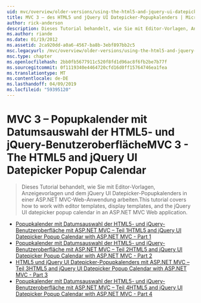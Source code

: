 ```yaml
---
uid: mvc/overview/older-versions/using-the-html5-and-jquery-ui-datepicker-popup-calendar-with-aspnet-mvc/index
title: MVC 3 – des HTML5 und jQuery UI Datepicker-Popupkalenders | Microsoft-Dokumentation
author: rick-anderson
description: Dieses Tutorial behandelt, wie Sie mit Editor-Vorlagen, Anzeigevorlagen und dem jQuery UI Datepicker-Popupkalenders in einer ASP.NET MVC-Web-Anwendung arbeiten.
ms.author: riande
ms.date: 01/19/2012
ms.assetid: 2ca920dd-a0a6-4567-ba8b-3ebf897bb2c5
msc.legacyurl: /mvc/overview/older-versions/using-the-html5-and-jquery-ui-datepicker-popup-calendar-with-aspnet-mvc
msc.type: chapter
ms.openlocfilehash: 2bb0fb5677911c520f8fd1d96ac8f6fb2be7b77f
ms.sourcegitcommit: 0f1119340e4464720cfd16d0ff15764746ea1fea
ms.translationtype: MT
ms.contentlocale: de-DE
ms.lasthandoff: 04/09/2019
ms.locfileid: "59395120"
---
```

# <a name="mvc-3---the-html5-and-jquery-ui-datepicker-popup-calendar"></a><span data-ttu-id="27f2d-103">MVC 3 – Popupkalender mit Datumsauswahl der HTML5- und jQuery-Benutzeroberfläche</span><span class="sxs-lookup"><span data-stu-id="27f2d-103">MVC 3 - The HTML5 and jQuery UI Datepicker Popup Calendar</span></span>

> <span data-ttu-id="27f2d-104">Dieses Tutorial behandelt, wie Sie mit Editor-Vorlagen, Anzeigevorlagen und dem jQuery UI Datepicker-Popupkalenders in einer ASP.NET MVC-Web-Anwendung arbeiten.</span><span class="sxs-lookup"><span data-stu-id="27f2d-104">This tutorial covers how to work with editor templates, display templates, and the jQuery UI datepicker popup calendar in an ASP.NET MVC Web application.</span></span>


- [<span data-ttu-id="27f2d-105">Popupkalender mit Datumsauswahl der HTML5- und jQuery-Benutzeroberfläche mit ASP.NET MVC – Teil 1</span><span class="sxs-lookup"><span data-stu-id="27f2d-105">HTML5 and jQuery UI Datepicker Popup Calendar with ASP.NET MVC - Part 1</span></span>](using-the-html5-and-jquery-ui-datepicker-popup-calendar-with-aspnet-mvc-part-1.md)
- [<span data-ttu-id="27f2d-106">Popupkalender mit Datumsauswahl der HTML5- und jQuery-Benutzeroberfläche mit ASP.NET MVC – Teil 2</span><span class="sxs-lookup"><span data-stu-id="27f2d-106">HTML5 and jQuery UI Datepicker Popup Calendar with ASP.NET MVC - Part 2</span></span>](using-the-html5-and-jquery-ui-datepicker-popup-calendar-with-aspnet-mvc-part-2.md)
- [<span data-ttu-id="27f2d-107">HTML5 und jQuery UI Datepicker-Popupkalenders mit ASP.NET MVC – Teil 3</span><span class="sxs-lookup"><span data-stu-id="27f2d-107">HTML5 and jQuery UI Datepicker Popup Calendar with ASP.NET MVC - Part 3</span></span>](using-the-html5-and-jquery-ui-datepicker-popup-calendar-with-aspnet-mvc-part-3.md)
- [<span data-ttu-id="27f2d-108">Popupkalender mit Datumsauswahl der HTML5- und jQuery-Benutzeroberfläche mit ASP.NET MVC – Teil 4</span><span class="sxs-lookup"><span data-stu-id="27f2d-108">HTML5 and jQuery UI Datepicker Popup Calendar with ASP.NET MVC - Part 4</span></span>](using-the-html5-and-jquery-ui-datepicker-popup-calendar-with-aspnet-mvc-part-4.md)
